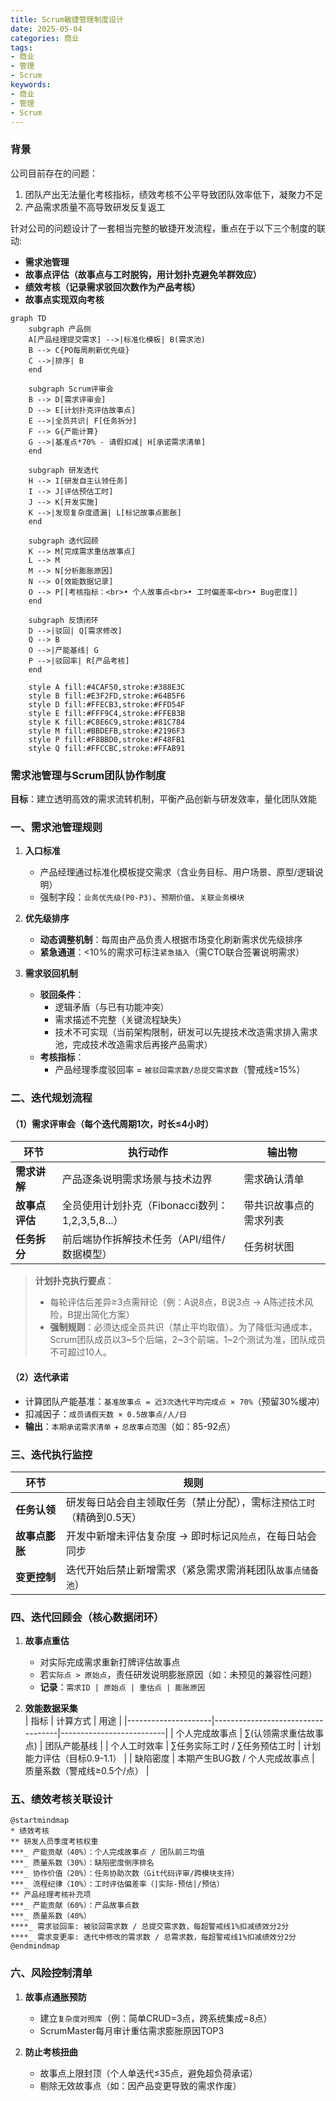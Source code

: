 ```yaml
---
title: Scrum敏捷管理制度设计
date: 2025-05-04
categories: 商业
tags: 
- 商业
- 管理
- Scrum
keywords:
- 商业
- 管理
- Scrum
---
```


### 背景

公司目前存在的问题：

1. 团队产出无法量化考核指标，绩效考核不公平导致团队效率低下，凝聚力不足
2. 产品需求质量不高导致研发反复返工

针对公司的问题设计了一套相当完整的敏捷开发流程，重点在于以下三个制度的联动:

* **需求池管理**
* **故事点评估（故事点与工时脱钩，用计划扑克避免羊群效应）**
* **绩效考核（记录需求驳回次数作为产品考核）**
* **故事点实现双向考核**

```mermaid
graph TD
    subgraph 产品侧
    A[产品经理提交需求] -->|标准化模板| B(需求池)
    B --> C{PO每周刷新优先级}
    C -->|排序| B
    end

    subgraph Scrum评审会
    B --> D[需求评审会]
    D --> E[计划扑克评估故事点]
    E -->|全员共识| F[任务拆分]
    F --> G{产能计算}
    G -->|基准点*70% - 请假扣减| H[承诺需求清单]
    end

    subgraph 研发迭代
    H --> I[研发自主认领任务]
    I --> J[评估预估工时]
    J --> K[开发实施]
    K -->|发现复杂度遗漏| L[标记故事点膨胀]
    end

    subgraph 迭代回顾
    K --> M[完成需求重估故事点]
    L --> M
    M --> N[分析膨胀原因]
    N --> O[效能数据记录]
    O --> P[[考核指标：<br>• 个人故事点<br>• 工时偏差率<br>• Bug密度]]
    end

    subgraph 反馈闭环
    D -->|驳回| Q[需求修改]
    Q --> B
    O -->|产能基线| G
    P -->|驳回率| R[产品考核]
    end

    style A fill:#4CAF50,stroke:#388E3C
    style B fill:#E3F2FD,stroke:#64B5F6
    style D fill:#FFECB3,stroke:#FFD54F
    style E fill:#FFF9C4,stroke:#FFEB3B
    style K fill:#C8E6C9,stroke:#81C784
    style M fill:#BBDEFB,stroke:#2196F3
    style P fill:#F8BBD0,stroke:#F48FB1
    style Q fill:#FFCCBC,stroke:#FFAB91
```

### 需求池管理与Scrum团队协作制度

**目标**：建立透明高效的需求流转机制，平衡产品创新与研发效率，量化团队效能  

### 一、需求池管理规则

1. **入口标准**  
   - 产品经理通过标准化模板提交需求（含业务目标、用户场景、原型/逻辑说明）  
   - 强制字段：`业务优先级(P0-P3)`、`预期价值`、`关联业务模块`  

2. **优先级排序**  
   - **动态调整机制**：每周由产品负责人根据市场变化刷新需求优先级排序
   - **紧急通道**：<10%的需求可标注`紧急插入`（需CTO联合签署说明需求）

3. **需求驳回机制**
   - **驳回条件**：
     - 逻辑矛盾（与已有功能冲突）
     - 需求描述不完整（关键流程缺失）
     - 技术不可实现（当前架构限制，研发可以先提技术改造需求排入需求池，完成技术改造需求后再接产品需求）
   - **考核指标**：  
     - 产品经理季度驳回率 = `被驳回需求数/总提交需求数`（警戒线≥15%）  

### 二、迭代规划流程

#### （1）需求评审会（每个迭代周期1次，时长≤4小时）

| 环节          | 执行动作                                  | 输出物                  |
|---------------|------------------------------------------|------------------------|
| **需求讲解**  | 产品逐条说明需求场景与技术边界            | 需求确认清单           |
| **故事点评估**| 全员使用计划扑克（Fibonacci数列：1,2,3,5,8...） | 带共识故事点的需求列表 |
| **任务拆分**  | 前后端协作拆解技术任务（API/组件/数据模型）| 任务树状图             |

> **计划扑克执行要点**：  
> - 每轮评估后差异≥3点需辩论（例：A说8点，B说3点 → A陈述技术风险，B提出简化方案）  
> - **强制规则**：必须达成全员共识（禁止平均取值）。为了降低沟通成本，Scrum团队成员以3~5个后端，2~3个前端，1~2个测试为准，团队成员不可超过10人。 

#### （2）迭代承诺

- 计算团队产能基准：`基准故事点 = 近3次迭代平均完成点 × 70%`（预留30%缓冲）  
- 扣减因子：`成员请假天数 × 0.5故事点/人/日`  
- **输出**：`本期承诺需求清单` + `总故事点范围`（如：85-92点）  

### 三、迭代执行监控

| 环节            | 规则                                                                 |
|-----------------|----------------------------------------------------------------------|
| **任务认领**    | 研发每日站会自主领取任务（禁止分配），需标注`预估工时`（精确到0.5天）|
| **故事点膨胀**  | 开发中新增未评估复杂度 → 即时标记`风险点`，在每日站会同步            |
| **变更控制**    | 迭代开始后禁止新增需求（紧急需求需消耗团队`故事点储备池`）           |

### 四、迭代回顾会（核心数据闭环）

1. **故事点重估**  
   - 对实际完成需求重新打牌评估故事点  
   - 若`实际点 > 原始点`，责任研发说明膨胀原因（如：未预见的兼容性问题）  
   - **记录**：`需求ID | 原始点 | 重估点 | 膨胀原因`  

2. **效能数据采集**  
   | 指标                | 计算方式                          | 用途                     |
   |---------------------|-----------------------------------|--------------------------|
   | 个人完成故事点      | ∑(认领需求重估故事点)            | 团队产能基线                 |
   | 个人工时效率        | ∑任务实际工时 / ∑任务预估工时     | 计划能力评估（目标0.9-1.1） |
   | 缺陷密度            | 本期产生BUG数 / 个人完成故事点    | 质量系数（警戒线≥0.5个/点） |

### 五、绩效考核关联设计

```plantuml
@startmindmap
* 绩效考核
** 研发人员季度考核权重
***_ 产能贡献（40%）：个人完成故事点 / 团队前三均值  
***_ 质量系数（30%）：缺陷密度倒序排名  
***_ 协作价值（20%）：任务协助次数（Git代码评审/跨模块支持）  
***_ 流程纪律（10%）：工时评估偏差率（|实际-预估|/预估）  
** 产品经理考核补充项
***_ 产能贡献（60%）：产品故事点数
***_ 质量系数（40%）
****_ 需求驳回率: 被驳回需求数 / 总提交需求数，每超警戒线1%扣减绩效分2分
****_ 需求变更率: 迭代中修改的需求数 / 总需求数，每超警戒线1%扣减绩效分2分
@endmindmap
```

### 六、风险控制清单

1. **故事点通胀预防**  
   - 建立`复杂度对照库`（例：简单CRUD=3点，跨系统集成=8点）  
   - ScrumMaster每月审计重估需求膨胀原因TOP3  

2. **防止考核扭曲**  
   - 故事点上限封顶（个人单迭代≤35点，避免超负荷承诺）  
   - 剔除无效故事点（如：因产品变更导致的需求作废）  

